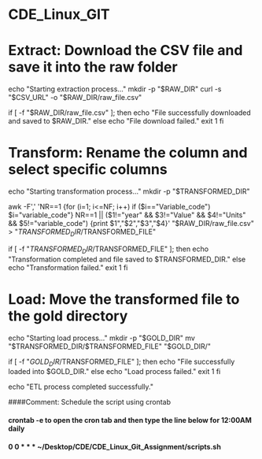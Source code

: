 # CDE_Linux_GIT

# Extract: Download the CSV file and save it into the raw folder
echo "Starting extraction process..."
mkdir -p "$RAW_DIR"
curl -s "$CSV_URL" -o "$RAW_DIR/raw_file.csv"

if [ -f "$RAW_DIR/raw_file.csv" ]; then
  echo "File successfully downloaded and saved to $RAW_DIR."
else
  echo "File download failed."
  exit 1
fi

# Transform: Rename the column and select specific columns
echo "Starting transformation process..."
mkdir -p "$TRANSFORMED_DIR"

awk -F',' 'NR==1 {for (i=1; i<=NF; i++) if ($i=="Variable_code") $i="variable_code"} NR==1 || ($1!="year" && $3!="Value" && $4!="Units" && $5!="variable_code") {print $1","$2","$3","$4}' "$RAW_DIR/raw_file.csv" > "$TRANSFORMED_DIR/$TRANSFORMED_FILE"

if [ -f "$TRANSFORMED_DIR/$TRANSFORMED_FILE" ]; then
  echo "Transformation completed and file saved to $TRANSFORMED_DIR."
else
  echo "Transformation failed."
  exit 1
fi

# Load: Move the transformed file to the gold directory
echo "Starting load process..."
mkdir -p "$GOLD_DIR"
mv "$TRANSFORMED_DIR/$TRANSFORMED_FILE" "$GOLD_DIR/"

if [ -f "$GOLD_DIR/$TRANSFORMED_FILE" ]; then
  echo "File successfully loaded into $GOLD_DIR."
else
  echo "Load process failed."
  exit 1
fi

echo "ETL process completed successfully."

####Comment: Schedule the script using crontab
#### crontab -e to open the cron tab and then type the line below for 12:00AM daily
#### 0 0 * * * ~/Desktop/CDE/CDE_Linux_Git_Assignment/scripts.sh
